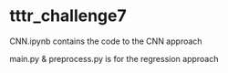 # tttr_challenge7

CNN.ipynb contains the code to the CNN approach

main.py & preprocess.py is for the regression approach

